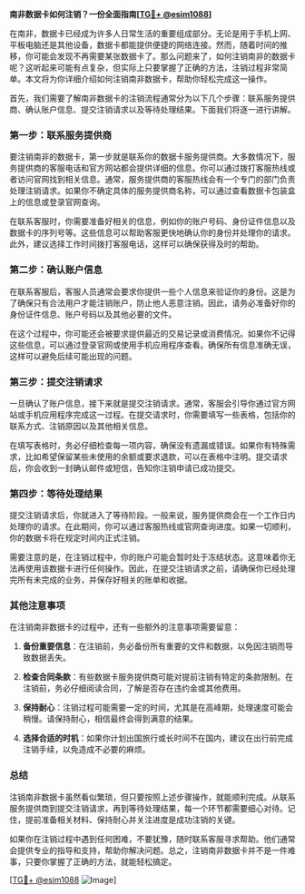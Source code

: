 **南非数据卡如何注销？一份全面指南[[TG💪+ @esim1088](https://t.me/s/esim1088)]**

在南非，数据卡已经成为许多人日常生活的重要组成部分。无论是用于手机上网、平板电脑还是其他设备，数据卡都能提供便捷的网络连接。然而，随着时间的推移，你可能会发现不再需要某张数据卡了。那么问题来了，如何注销南非的数据卡呢？这听起来可能有点复杂，但实际上只要掌握了正确的方法，注销过程非常简单。本文将为你详细介绍如何注销南非数据卡，帮助你轻松完成这一操作。

首先，我们需要了解南非数据卡的注销流程通常分为以下几个步骤：联系服务提供商、确认账户信息、提交注销请求以及等待处理结果。下面我们将逐一进行讲解。

### 第一步：联系服务提供商

要注销南非的数据卡，第一步就是联系你的数据卡服务提供商。大多数情况下，服务提供商的客服电话和官方网站都会提供详细的信息。你可以通过拨打客服热线或者访问官网找到相关信息。通常，服务提供商的客服热线会有一个专门的部门负责处理注销请求。如果你不确定具体的服务提供商名称，可以通过查看数据卡包装盒上的信息或登录官网查询。

在联系客服时，你需要准备好相关的信息，例如你的账户号码、身份证件信息以及数据卡的序列号等。这些信息可以帮助客服更快地确认你的身份并处理你的请求。此外，建议选择工作时间拨打客服电话，这样可以确保获得及时的帮助。

### 第二步：确认账户信息

在联系客服后，客服人员通常会要求你提供一些个人信息来验证你的身份。这是为了确保只有合法用户才能注销账户，防止他人恶意注销。因此，请务必准备好你的身份证件信息、账户号码以及其他必要的文件。

在这个过程中，你可能还会被要求提供最近的交易记录或消费情况。如果你不记得这些信息，可以通过登录官网或使用手机应用程序查看。确保所有信息准确无误，这样可以避免后续可能出现的问题。

### 第三步：提交注销请求

一旦确认了账户信息，接下来就是提交注销请求。通常，客服会引导你通过官方网站或手机应用程序完成这一过程。在提交请求时，你需要填写一些表格，包括你的联系方式、注销原因以及其他相关信息。

在填写表格时，务必仔细检查每一项内容，确保没有遗漏或错误。如果你有特殊需求，比如希望保留某些未使用的余额或要求退款，可以在表格中注明。提交请求后，你会收到一封确认邮件或短信，告知你注销申请已成功提交。

### 第四步：等待处理结果

提交注销请求后，你就进入了等待阶段。一般来说，服务提供商会在一个工作日内处理你的请求。在此期间，你可以通过客服热线或官网查询进度。如果一切顺利，你的数据卡将在规定时间内正式注销。

需要注意的是，在注销过程中，你的账户可能会暂时处于冻结状态。这意味着你无法再使用该数据卡进行任何操作。因此，在提交注销请求之前，请确保你已经处理完所有未完成的业务，并保存好相关的账单和收据。

### 其他注意事项

在注销南非数据卡的过程中，还有一些额外的注意事项需要留意：

1. **备份重要信息**：在注销前，务必备份所有重要的文件和数据，以免因注销而导致数据丢失。
   
2. **检查合同条款**：有些数据卡服务提供商可能对提前注销有特定的条款限制。在注销前，务必仔细阅读合同，了解是否存在违约金或其他费用。

3. **保持耐心**：注销过程可能需要一定的时间，尤其是在高峰期，处理速度可能会稍慢。请保持耐心，相信最终会得到满意的结果。

4. **选择合适的时机**：如果你计划出国旅行或长时间不在国内，建议在出行前完成注销手续，以免造成不必要的麻烦。

### 总结

注销南非数据卡虽然看似繁琐，但只要按照上述步骤操作，就能顺利完成。从联系服务提供商到提交注销请求，再到等待处理结果，每一个环节都需要细心对待。记住，提前准备相关材料、保持耐心并关注进度是成功注销的关键。

如果你在注销过程中遇到任何困难，不要犹豫，随时联系客服寻求帮助。他们通常会提供专业的指导和支持，帮助你解决问题。总之，注销南非数据卡并不是一件难事，只要你掌握了正确的方法，就能轻松搞定。

[[TG💪+ @esim1088](https://t.me/s/esim1088) ![Image](https://i.postimg.cc/4NQfJmqS/Snipaste-2025-05-13-00-14-12.png)]